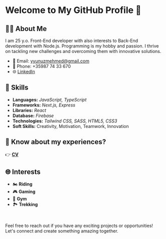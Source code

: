 # Welcome to My GitHub Profile 👋

## 👨‍💻 About Me

I am 25 y.o. Front-End developer with also interests to Back-End development with Node.js. Programming is my hobby and passion. I thrive on tackling new challenges and overcoming them with innovative solutions.

- 📧 Email: yyunuzmehmed@gmail.com
- 📱 Phone: +35987 74 33 670
- 🌐 [LinkedIn](https://www.linkedin.com/in/mehmed-yunuz-7348a7300)


  
## 🚀 Skills

- **Languages:** *JavaScript, TypeScript*
- **Frameworks:** *Next.js, Express*
- **Libraries:** *React*
- **Database:** *Firebase*
- **Technologies:** *Tailwind CSS, SASS, HTML5, CSS3*
- **Soft Skills:** Creativity, Motivation, Teamwork, Innovation


## 📄 Know about my experiences?

👉 [**CV**](https://app.enhancv.com/share/45c8d2c8/?utm_medium=growth&utm_campaign=share-resume&utm_source=dynamic)

## 🌐 Interests

- 🏍️ **Riding**
- 🎮 **Gaming**
- 💪 **Gym**
- 🏞️ **Trekking**

<br />

Feel free to reach out if you have any exciting projects or opportunities! Let's connect and create something amazing together.
